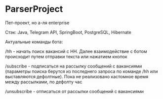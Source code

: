 # ParserProject
Пет-проект, но а-ля enterprise

Стэк: Java, Telegram API, SpringBoot, PostgreSQL, Hibernate

Актуальные команды бота:

/hh - начать поиск вакансий с HH. Далее взаимодействие с ботом происходит путем отправки текста или нажатием кнопок

/subscribe - подписаться на рассылку сообщений с вакансиями (параметры поиска берутся из последнего запроса по команде /hh или выставляются дефолтные). Пока не реализовано кастомное время между рассылками, по дефолту час

/unsubscribe - отписаться от рассылки сообщений с вакансиями
